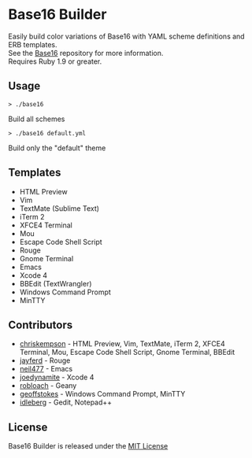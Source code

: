 # Base16 Builder
Easily build color variations of Base16 with YAML scheme definitions and ERB templates.  
See the [Base16](https://github.com/chriskempson/base16) repository for more information.  
Requires Ruby 1.9 or greater.

## Usage
    > ./base16
Build all schemes

    > ./base16 default.yml
Build only the "default" theme

## Templates
* HTML Preview
* Vim
* TextMate (Sublime Text)
* iTerm 2
* XFCE4 Terminal 
* Mou
* Escape Code Shell Script
* Rouge
* Gnome Terminal
* Emacs
* Xcode 4
* BBEdit (TextWrangler)
* Windows Command Prompt
* MinTTY 

## Contributors
* [chriskempson](https://github.com/chriskempson) - HTML Preview, Vim, TextMate, iTerm 2, XFCE4 Terminal, Mou, Escape Code Shell Script, Gnome Terminal, BBEdit
* [jayferd](https://github.com/jayferd) - Rouge
* [neil477](https://github.com/neil477) - Emacs
* [joedynamite](https://github.com/joedynamite) - Xcode 4
* [robloach](https://github.com/robloach) - Geany
* [geoffstokes](https://github.com/geoffstokes) - Windows Command Prompt, MinTTY
* [idleberg](https://github.com/idleberg) - Gedit, Notepad++

## License
Base16 Builder is released under the [MIT License](https://github.com/chriskempson/base16-builder/blob/master/LICENSE.md)
